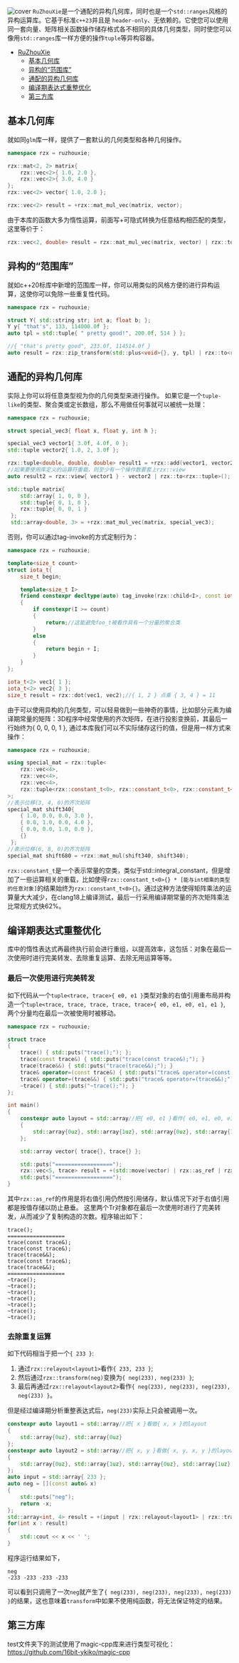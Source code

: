 ![cover](docs/assets/cover.jpg)
`RuZhouXie`是一个通配的异构几何库，同时也是一个`std::ranges`风格的异构运算库。它基于标准`c++23`并且是 `header-only`、无依赖的。它使您可以使用同一套向量、矩阵相关函数操作储存格式各不相同的具体几何类型，同时使您可以像用`std::ranges`库一样方便的操作`tuple`等异构容器。

- [RuZhouXie](#ruzhouxie)
  - [基本几何库](#基本几何库)
  - [异构的“范围库”](#异构的范围库)
  - [通配的异构几何库](#通配的异构几何库)
  - [编译期表达式重整优化](#编译期表达式重整优化)
  - [第三方库](#第三方库)

## 基本几何库
就如同`glm`库一样，提供了一套默认的几何类型和各种几何操作。
```cpp
namespace rzx = ruzhouxie;

rzx::mat<2, 2> matrix{
    rzx::vec<2>{ 1.0, 2.0 },
    rzx::vec<2>{ 3.0, 4.0 }
};
rzx::vec<2> vector{ 1.0, 2.0 };

rzx::vec<2> result = +rzx::mat_mul_vec(matrix, vector);
```
由于本库的函数大多为惰性运算，前面写+可隐式转换为任意结构相匹配的类型，这里等价于：
```cpp
rzx::vec<2, double> result = rzx::mat_mul_vec(matrix, vector) | rzx::to<ruzhouxie::vec<2>>();
```
## 异构的“范围库”
就如c++20标库中新增的范围库一样，你可以用类似的风格方便的进行异构运算，这使你可以免除一些重复性代码。
```cpp
namespace rzx = ruzhouxie;

struct Y{ std::string str; int a; float b; };
Y y{ "that's", 133, 114000.0f };
auto tpl = std::tuple{ " pretty good!", 200.0f, 514 } };

//{ "that's pretty good", 233.0f, 114514.0f }
auto result = rzx::zip_transform(std::plus<void>{}, y, tpl) | rzx::to<rzx::tuple>();
```

## 通配的异构几何库
实际上你可以将任意类型视为你的几何类型来进行操作。
如果它是一个`tuple-like`的类型、聚合类或定长数组，那么不用做任何事就可以被统一处理：
```cpp
namespace rzx = ruzhouxie;

struct special_vec3{ float x, float y, int h };

special_vec3 vector1{ 3.0f, 4.0f, 0 };
std::tuple vector2{ 1.0, 2, 3.0f };

rzx::tuple<double, double, double> result1 = +rzx::add(vector1, vector2);
//如果要使用库定义的运算符重载，则至少有一个操作数要套上rzx::view
auto result2 = rzx::view{ vector1 } - vector2 | rzx::to<rzx::tuple>();

std::tuple matrix{ 
    std::array{ 1, 0, 0 },
    std::tuple{ 0, 1, 0 },
    rzx::tuple{ 0, 0, 1 }
 };
 std::array<double, 3> = +rzx::mat_mul_vec(matrix, special_vec3);
```
否则，你可以通过tag-invoke的方式定制行为：
```cpp
namespace rzx = ruzhouxie;

template<size_t count>
struct iota_t{ 
    size_t begin;

    template<size_t I>
    friend constexpr decltype(auto) tag_invoke(rzx::child<I>, const iota_t& self)noexcept
    {
        if constexpr(I >= count)
        {
            return;//这能避免foo_t被看作具有一个分量的聚合类
        }
        else
        {
            return begin + I;
        }
    }
};

iota_t<2> vec1{ 1 };
iota_t<2> vec2{ 3 };
size_t result = rzx::dot(vec1, vec2);//{ 1, 2 } 点乘 { 3, 4 } = 11
```
由于可以使用异构的几何类型，可以轻易做到一些神奇的事情，比如部分元素为编译期常量的矩阵：3D程序中经常使用的齐次矩阵，在进行投影变换前，其最后一行始终为{ 0, 0, 0, 1 }, 通过本库我们可以不实际储存这行的值，但是用一样方式来操作：
```cpp
namespace rzx = ruzhouxie;

using special_mat = rzx::tuple<
    rzx::vec<4>,
    rzx::vec<4>,
    rzx::vec<4>,
    rzx::tuple<rzx::constant_t<0>, rzx::constant_t<0>, rzx::constant_t<0>, rzx::constant_t<1>>
>;
//表示位移(3, 4, 0)的齐次矩阵
special_mat shift340{ 
    { 1.0, 0.0, 0.0, 3.0 },
    { 0.0, 1.0, 0.0, 4.0 },
    { 0.0, 0.0, 1.0, 0.0 },
    {}
 };
//表示位移(6, 8, 0)的齐次矩阵
special_mat shift680 = +rzx::mat_mul(shift340, shift340);
```
`rzx::constant_t`是一个表示常量的空类，类似于std::integral_constant，但是增加了一些运算相关的重载，比如使得`rzx::constant_t<0>{} * [能与int相乘的类型的任意对象]`的结果始终为`rzx::constant_t<0>{}`。通过这种方法使得矩阵乘法的运算量大大减少，在clang18上编译测试，最后一行采用编译期常量的齐次矩阵乘法比常规方式快62%。

## 编译期表达式重整优化
库中的惰性表达式再最终执行前会进行重组，以提高效率，这包括：对象在最后一次使用时进行完美转发、去除重复运算、去除无用运算等等。

### 最后一次使用进行完美转发
如下代码从一个`tuple<trace, trace>{ e0, e1 }`类型对象的右值引用重布局并构造一个`tuple<trace, trace, trace, trace, trace>{ e0, e1, e0, e1, e1 }`, 两个分量均在最后一次被使用时被移动。

```cpp
namespace rzx = ruzhouxie;

struct trace
{
    trace() { std::puts("trace();"); };
    trace(const trace&) { std::puts("trace(const trace&);"); }
    trace(trace&&) { std::puts("trace(trace&&);"); }
    trace& operator=(const trace&) { std::puts("trace& operator=(const trace&);"); return *this; }
    trace& operator=(trace&&) { std::puts("trace& operator=(trace&&);"); return *this; }
    ~trace() { std::puts("~trace();"); }
};

int main()
{
    constexpr auto layout = std::array//把{ e0, e1 }看作{ e0, e1, e0, e1, e1 }的布局
    {
        std::array{0uz}, std::array{1uz}, std::array{0uz}, std::array{1uz}, std::array{1uz}
    };

    std::array vector{ trace{}, trace{} };

    std::puts("==================");
    rzx::vec<5, trace> result = +(std::move(vector) | rzx::as_ref | rzx::relayout<layout>);
    std::puts("==================");
}
```

其中`rzx::as_ref`的作用是将右值引用仍然按引用储存，默认情况下对于右值引用都是按值存储以防止悬垂。
这里两个Tr对象都在最后一次使用时进行了完美转发，从而减少了复制构造的次数。程序输出如下：
```
trace();
==================
trace(const trace&);
trace(const trace&);
trace(trace&&);
trace(const trace&);
trace(trace&&);
==================
~trace();
~trace();
~trace();
~trace();
~trace();
~trace();
~trace();
```

### 去除重复运算
如下代码相当于把一个`{ 233 }`:  
1. 通过`rzx::relayout<layout1>`看作`{ 233, 233 }`;  
2. 然后通过`rzx::transform(neg)`变换为`{ neg(233), neg(233) }`;
3. 最后再通过`rzx::relayout<layout2>`看作`{ neg(233), neg(233), neg(233), neg(233) }`。  

但是经过编译期分析重整表达式后，`neg(233)`实际上只会被调用一次。
```cpp
constexpr auto layout1 = std::array//把{ x }看做{ x, x }的layout
{
    std::array{0uz}, std::array{0uz}
};
constexpr auto layout2 = std::array//把{ x, y }看做{ x, y, x, y }的layout
{
    std::array{0uz}, std::array{1uz}, std::array{0uz}, std::array{1uz}
};
auto input = std::array{ 233 };
auto neg = [](const auto& x)
{
    std::puts("neg");
    return -x;
};
std::array<int, 4> result = +(input | rzx::relayout<layout1> | rzx::transform(neg) | rzx::relayout<layout2>);
for(int x : result) 
{
    std::cout << x << ' ';
}
```
程序运行结果如下，
```
neg
-233 -233 -233 -233 
```
可以看到只调用了一次`neg`就产生了`{ neg(233), neg(233), neg(233), neg(233) }`的结果，这也意味着`transform`中如果不使用纯函数，将无法保证特定的结果。

## 第三方库
test文件夹下的测试使用了magic-cpp库来进行类型可视化：https://github.com/16bit-ykiko/magic-cpp